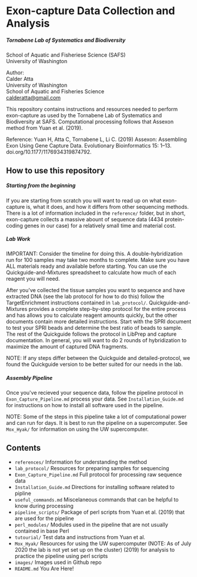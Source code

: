 # Exon-capture Data Collection and Analysis

##### Tornabene Lab of Systematics and Biodiversity  
School of Aquatic and Fisheriese Science (SAFS)  
University of Washington

Author:  
   Calder Atta  
   University of Washington  
   School of Aquatic and Fisheries Science  
   calderatta@gmail.com  

This repository contains instructions and resources needed to perform exon-capture as used by the Tornabene Lab of Systematics and Biodiversity at SAFS. Computational processing follows that Assexon method from Yuan et al. (2019).

Reference: Yuan H, Atta C, Tornabene L, Li C. (2019) Assexon: Assembling Exon Using Gene Capture Data. Evolutionary Bioinformatics 15: 1–13. doi.org/10.1177/1176934319874792.

## How to use this repository

##### Starting from the beginning
If you are starting from scratch you will want to read up on what exon-capture is, what it does, and how it differs from other sequencing methods. There is a lot of information included in the `reference/` folder, but in short, exon-capture collects a massive abount of sequence data (4434 protein-coding genes in our case) for a relatively small time and material cost.

##### Lab Work
IMPORTANT: Consider the timeline for doing this. A double-hybridization run for 100 samples may take two months to complete. Make sure you have ALL materials ready and available before starting. You can use the Quickguide-and-Mixtures spreadsheet to calculate how much of each reagent you will need.

After you've collected the tissue samples you want to sequence and have extracted DNA (see the lab protocol for how to do this) follow the TargetEnrichment instructions contained in `lab_protocol/`. Quickguide-and-Mixtures provides a complete step-by-step protocol for the entire process and has allows you to calculate reagent amounts quickly, but the other documents contain more detailed instructions. Start with the SPRI document to test your SPRI beads and determine the best ratio of beads to sample. The rest of the Quickguide follows the protocol in LibPrep and capture documentation. In general, you will want to do 2 rounds of hybridization to maximize the amount of captured DNA fragments.

NOTE: If any steps differ between the Quickguide and detailed-protocol, we found the Quickguide version to be better suited for our needs in the lab.

##### Assembly Pipeline
Once you've recieved your sequence data, follow the pipeline protocol in `Exon_Capture_Pipeline.md` process your data. See `Installation_Guide.md` for instructions on how to install all software used in the pipeline.

NOTE: Some of the steps in this pipeline take a lot of computational power and can run for days. It is best to run the pipeline on a supercomputer. See `Mox_Hyak/` for information on using the UW supercomputer.

## Contents

- `references/` Information for understanding the method
- `lab_protocol/` Resources for preparing samples for sequencing
- `Exon_Capture_Pipeline.md` Full protocol for processing raw sequence data
- `Installation_Guide.md` Directions for installing software related to pipline
- `useful_commands.md` Miscelaneous commands that can be helpful to know during processing
- `pipeline_scripts/` Package of perl scripts from Yuan et al. (2019) that are used for the pipeline
- `perl_modules/` Modules used in the pipeline that are not usually contained in base Perl
- `tutourial/` Test data and instructions from Yuan et al.
- `Mox_Hyak/` Resources for using the UW supercomputer (NOTE: As of July 2020 the lab is not yet set up on the cluster)
 (2019) for analysis to practice the pipeline using perl scripts
- `images/` Images used in Github repo
- `README.md` You Are Here!
